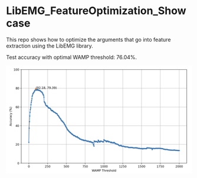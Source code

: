 # LibEMG_FeatureOptimization_Showcase
This repo shows how to optimize the arguments that go into feature extraction using the LibEMG library.

Test accuracy with optimal WAMP threshold: 76.04%.

![](wamp_ROC.PNG)
